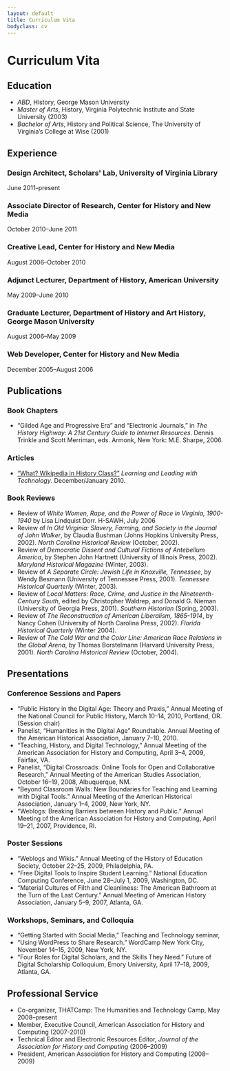 ```yaml
---
layout: default
title: Curriculum Vita
bodyclass: cv
---
```


# Curriculum Vita

## Education

* *ABD*, History, George Mason University
* *Master of Arts*, History, Virginia Polytechnic Institute and State University
  (2003)
* *Bachelor of Arts*, History and Political Science, The University of Virginia’s College at Wise (2001)

## Experience

### Design Architect, Scholars' Lab, University of Virginia Library
June 2011–present

### Associate Director of Research, Center for History and New Media
October 2010–June 2011

### Creative Lead, Center for History and New Media
August 2006–October 2010

### Adjunct Lecturer, Department of History, American University
May 2009–June 2010

### Graduate Lecturer, Department of History and Art History, George Mason University
August 2006–May 2009

### Web Developer, Center for History and New Media
December 2005–August 2006

## Publications
    
### Book Chapters
    
* “Gilded Age and Progressive Era” and “Electronic Journals,” in _The History Highway: A 21st Century Guide to Internet Resources_. Dennis Trinkle and Scott Merriman, eds. Armonk, New York: M.E. Sharpe, 2006.

### Articles
        
* [“What? Wikipedia in History Class?”](http://www.iste.org/learn/publications/learning-and-leading/issues/Learning_Connections_What_Wikipedia_in_History_Class.aspx) _Learning and Leading with Technology_. December/January 2010.

### Book Reviews

* Review of _White Women, Rape, and the Power of Race in Virginia, 1900-1940_ by Lisa Lindquist Dorr. H-SAWH, July 2006
* Review of _In Old Virginia: Slavery, Farming, and Society in the Journal of John Walker_, by Claudia Bushman (Johns Hopkins University Press, 2002). _North Carolina Historical Review_ (October, 2002).
* Review of _Democratic Dissent and Cultural Fictions of Antebellum America_, by Stephen John Hartnett (University of Illinois Press, 2002). _Maryland Historical Magazine_ (Winter, 2003).
* Review of _A Separate Circle: Jewish Life in Knoxville, Tennessee_, by Wendy Besmann (University of Tennessee Press, 2001). _Tennessee Historical Quarterly_ (Winter, 2003).
* Review of _Local Matters: Race, Crime, and Justice in the Nineteenth-Century South_, edited by Christopher Waldrep, and Donald G. Nieman (University of Georgia Press, 2001). _Southern Historian_ (Spring, 2003).
* Review of _The Reconstruction of American Liberalism, 1865-1914_, by Nancy Cohen (University of North Carolina Press, 2002). _Florida Historical Quarterly_ (Winter 2004).        
* Review of _The Cold War and the Color Line: American Race Relations in the Global Arena_, by Thomas Borstelmann (Harvard University Press, 2001). _North Carolina Historical Review_ (October, 2004).

## Presentations

### Conference Sessions and Papers

* “Public History in the Digital Age: Theory and Praxis,” Annual Meeting of the National Council for Public History, March 10–14, 2010, Portland, OR. (Session chair)
* Panelist, “Humanities in the Digital Age” Roundtable. Annual Meeting of the American Historical Association, January 7–10, 2010.
* “Teaching, History, and Digital Technology,” Annual Meeting of the American Association for History and Computing, April 3–4, 2009, Fairfax, VA.
* Panelist, “Digital Crossroads: Online Tools for Open and Collaborative Research,” Annual Meeting of the American Studies Association, October 16–19, 2008, Albuquerque, NM.
* “Beyond Classroom Walls: New Boundaries for Teaching and Learning with Digital Tools.” Annual Meeting of the American Historical Association, January 1–4, 2009, New York, NY.
* “Weblogs: Breaking Barriers between History and Public.” Annual Meeting of the American Association for History and Computing, April 19–21, 2007, Providence, RI.

### Poster Sessions

* “Weblogs and Wikis.” Annual Meeting of the History of Education Society, October 22–25, 2009, Philadelphia, PA.
* “Free Digital Tools to Inspire Student Learning.” National Education Computing Conference, June 28–July 1, 2009, Washington, DC.        
* “Material Cultures of Filth and Cleanliness: The American Bathroom at the Turn of the Last Century.” Annual Meeting of American History Association, January 5–9, 2007, Atlanta, GA.

### Workshops, Seminars, and Colloquia

* “Getting Started with Social Media,” Teaching and Technology seminar,     
* “Using WordPress to Share Research.” WordCamp New York City, November 14–15, 2009, New York, NY.
* “Four Roles for Digital Scholars, and the Skills They Need.” Future of Digital Scholarship Colloquium, Emory University, April 17–18, 2009, Atlanta, GA.

## Professional Service
     
* Co-organizer, THATCamp: The Humanities and Technology Camp, May 2008–present        
* Member, Executive Council, American Association for History and Computing (2007-2010)
* Technical Editor and Electronic Resources Editor, _Journal of the Association for History and Computing_ (2006–2009)
* President, American Association for History and Computing (2008–2009)

